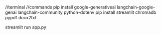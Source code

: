 //terminal
//commands
pip install google-generativeai langchain-google-genai langchain-community python-dotenv
pip install streamlit chromadb pypdf docx2txt

streamlit run app.py
<!-- model_name="sentence-transformers/all-MiniLM-L6-v2" -->